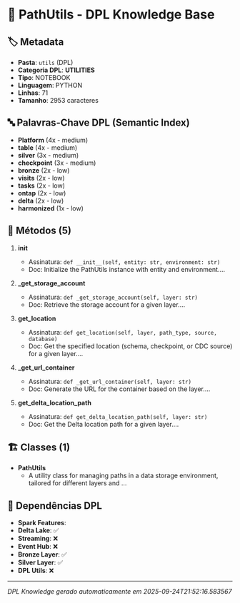 # 🌊 PathUtils - DPL Knowledge Base

## 🏷️ Metadata
- **Pasta**: `utils` (DPL)
- **Categoria DPL**: **UTILITIES**
- **Tipo**: NOTEBOOK
- **Linguagem**: PYTHON
- **Linhas**: 71
- **Tamanho**: 2953 caracteres

## 🔤 Palavras-Chave DPL (Semantic Index)
- **Platform** (4x - medium)
- **table** (4x - medium)
- **silver** (3x - medium)
- **checkpoint** (3x - medium)
- **bronze** (2x - low)
- **visits** (2x - low)
- **tasks** (2x - low)
- **ontap** (2x - low)
- **delta** (2x - low)
- **harmonized** (1x - low)

## 🔧 Métodos (5)

 1. **__init__**
    - Assinatura: `def __init__(self, entity: str, environment: str)`
    - Doc: Initialize the PathUtils instance with entity and environment....

 2. **_get_storage_account**
    - Assinatura: `def _get_storage_account(self, layer: str)`
    - Doc: Retrieve the storage account for a given layer....

 3. **get_location**
    - Assinatura: `def get_location(self, layer, path_type, source, database)`
    - Doc: Get the specified location (schema, checkpoint, or CDC source) for a given layer....

 4. **_get_url_container**
    - Assinatura: `def _get_url_container(self, layer: str)`
    - Doc: Generate the URL for the container based on the layer....

 5. **get_delta_location_path**
    - Assinatura: `def get_delta_location_path(self, layer: str)`
    - Doc: Get the Delta location path for a given layer....


## 🏗️ Classes (1)

- **PathUtils**
  - A utility class for managing paths in a data storage environment, tailored for different layers and ...

## 🔗 Dependências DPL

- **Spark Features**: 
- **Delta Lake**: ✅
- **Streaming**: ❌
- **Event Hub**: ❌
- **Bronze Layer**: ✅
- **Silver Layer**: ✅
- **DPL Utils**: ❌

---
*DPL Knowledge gerado automaticamente em 2025-09-24T21:52:16.583567*
